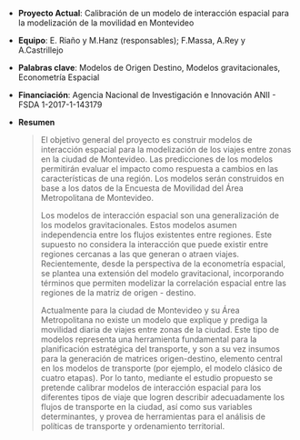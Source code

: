 + **Proyecto Actual**: Calibración de un modelo de interacción espacial para la modelización de la movilidad en Montevideo
+ **Equipo**: E. Riaño y  M.Hanz (responsables); F.Massa, A.Rey y A.Castrillejo
+ **Palabras clave**: Modelos de Origen Destino, Modelos gravitacionales, Econometría Espacial
+ **Financiación**: Agencia Nacional de Investigación e Innovación ANII - FSDA 1-2017-1-143179
+ **Resumen**

    > El objetivo general del proyecto es construir modelos de interacción espacial para la modelización de los
    > viajes entre zonas en la ciudad de Montevideo. Las predicciones de los modelos permitirán evaluar el
    > impacto como respuesta a cambios en las características de una región. Los modelos serán construidos en
    > base a los datos de la Encuesta de Movilidad del Área Metropolitana de Montevideo.
    > 
    > Los modelos de interacción espacial son una generalización de los modelos gravitacionales. Estos
    > modelos asumen independencia entre los flujos existentes entre regiones. Este supuesto no considera la
    > interacción que puede existir entre regiones cercanas a las que generan o atraen viajes. Recientemente,
    > desde la perspectiva de la econometría espacial, se plantea una extensión del modelo gravitacional,
    > incorporando términos que permiten modelizar la correlación espacial entre las regiones de la matriz de
    > origen - destino.
    > 
    > Actualmente para la ciudad de Montevideo y su Área Metropolitana no existe un modelo que explique y
    > prediga la movilidad diaria de viajes entre zonas de la ciudad. Este tipo de modelos representa una
    > herramienta fundamental para la planificación estratégica del transporte, y son a su vez insumos para la
    > generación de matrices origen-destino, elemento central en los modelos de transporte (por ejemplo, el
    > modelo clásico de cuatro etapas). Por lo tanto, mediante el estudio propuesto se pretende calibrar modelos
    > de interacción espacial para los diferentes tipos de viaje que logren describir adecuadamente los flujos de
    > transporte en la ciudad, así como sus variables determinantes, y provea de herramientas para el análisis de
    > políticas de transporte y ordenamiento territorial.

